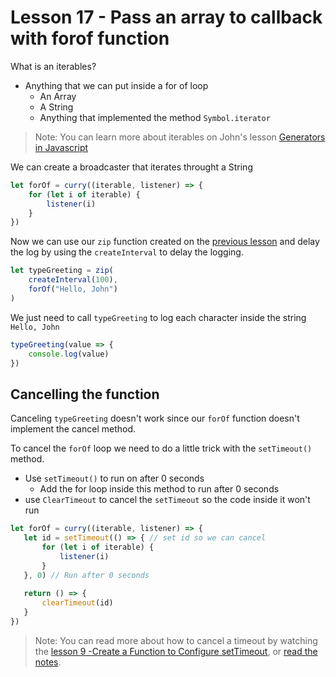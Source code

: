 # Lesson 17 - Pass an array to callback with forof function

What is an iterables?

- Anything that we can put inside a for of loop
	- An Array
	- A String
	- Anything that implemented the method `Symbol.iterator`

> Note: You can learn more about iterables on John's lesson [Generators in Javascript](https://egghead.io/playlists/generators-in-javascript-4b5f)

We can create a broadcaster that iterates throught a String

```javascript
let forOf = curry((iterable, listener) => {
	for (let i of iterable) {
		listener(i)
	}
})

```

Now we can use our `zip` function created on the [previous lesson]() and delay the log by using the `createInterval` to delay the logging.

```javascript
let typeGreeting = zip(
	createInterval(100),
	forOf("Hello, John")
)
```

We just need to call `typeGreeting` to log each character inside the string `Hello, John`

```javascript
typeGreeting(value => {
	console.log(value)
})
```


## Cancelling the function
 Canceling `typeGreeting` doesn't work since our `forOf` function doesn't implement the cancel method.
 
 To cancel the `forOf` loop we need to do a little trick with the `setTimeout()` method.
 
 -  Use `setTimeout()` to  run on after 0 seconds
	 -  Add the for loop inside this method to run after 0 seconds
 -  use `ClearTimeout` to cancel the `setTimeout` so the code inside it won't run
 
 ```javascript
let forOf = curry((iterable, listener) => {
	let id = setTimeout(() => { // set id so we can cancel
		for (let i of iterable) {
			listener(i)
		}
	}, 0) // Run after 0 seconds
	
	return () => {
		clearTimeout(id)
	}
})

```


> Note: You can read more about how to cancel a timeout by watching the [ lesson 9 -Create a Function to Configure setTimeout](https://egghead.io/lessons/egghead-time-is-a-hidden-variable-in-javascript-f724e184), or [read the notes]().